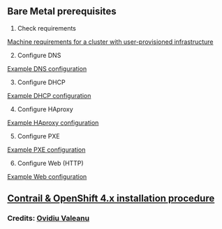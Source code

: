 ## Bare Metal prerequisites

1. Check requirements

  [Machine requirements for a cluster with user-provisioned infrastructure](https://docs.openshift.com/container-platform/4.4/installing/installing_bare_metal/installing-bare-metal.html#installation-requirements-user-infra_installing-bare-metal)

2. Configure DNS

  [Example DNS configuration](dns-config-example.md)

3. Configure DHCP

  [Example DHCP configuration](dhcp-config-example.md)

4. Configure HAproxy

  [Example HAproxy configuration](haproxy-config-example.md)

5. Configure PXE

  [Example PXE configuration](pxe-config-example.md)

6. Configure Web (HTTP)

  [Example Web configuration](httpd-config-example.md)


##  [Contrail & OpenShift 4.x installation procedure](Openshift-KVM.md)

### Credits: [Ovidiu Valeanu](https://github.com/ovaleanujnpr)

